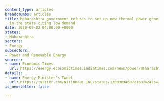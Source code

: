 ```yaml
---
content_type: articles
breadcrumbs: articles
title: Maharashtra government refuses to set up new thermal power generation units
  in the state citing low demand
date: 2020-09-02 04:00:00 +0000
states:
- Maharashtra
sectors:
- Energy
subsectors:
- Power and Renewable Energy
sources:
- name: Economic Times
  url: https://energy.economictimes.indiatimes.com/news/power/maharashtra-no-new-thermal-power-units-in-state-says-raut/77795901
details:
- name: Energy Minister's Tweet
  url: https://twitter.com/NitinRaut_INC/status/1300369460721639424?s=20
is_newsletter: false

---
```

